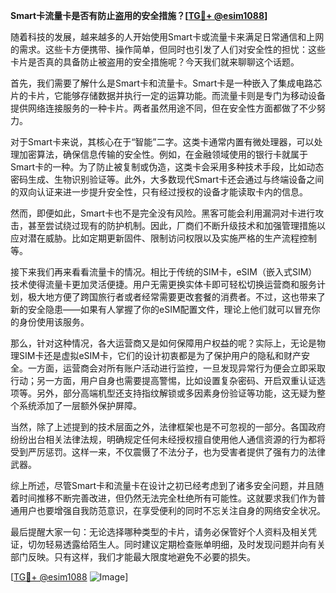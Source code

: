 **Smart卡流量卡是否有防止盗用的安全措施？[[TG💪+ @esim1088](https://t.me/s/esim1088)]**

随着科技的发展，越来越多的人开始使用Smart卡或流量卡来满足日常通信和上网的需求。这些卡方便携带、操作简单，但同时也引发了人们对安全性的担忧：这些卡片是否真的具备防止被盗用的安全措施呢？今天我们就来聊聊这个话题。

首先，我们需要了解什么是Smart卡和流量卡。Smart卡是一种嵌入了集成电路芯片的卡片，它能够存储数据并执行一定的运算功能。而流量卡则是专门为移动设备提供网络连接服务的一种卡片。两者虽然用途不同，但在安全性方面都做了不少努力。

对于Smart卡来说，其核心在于“智能”二字。这类卡通常内置有微处理器，可以处理加密算法，确保信息传输的安全性。例如，在金融领域使用的银行卡就属于Smart卡的一种。为了防止被复制或伪造，这类卡会采用多种技术手段，比如动态密码生成、生物识别验证等。此外，大多数现代Smart卡还会通过与终端设备之间的双向认证来进一步提升安全性，只有经过授权的设备才能读取卡内的信息。

然而，即便如此，Smart卡也不是完全没有风险。黑客可能会利用漏洞对卡进行攻击，甚至尝试绕过现有的防护机制。因此，厂商们不断升级技术和加强管理措施以应对潜在威胁。比如定期更新固件、限制访问权限以及实施严格的生产流程控制等。

接下来我们再来看看流量卡的情况。相比于传统的SIM卡，eSIM（嵌入式SIM）技术使得流量卡更加灵活便捷。用户无需更换实体卡即可轻松切换运营商和服务计划，极大地方便了跨国旅行者或者经常需要更改套餐的消费者。不过，这也带来了新的安全隐患——如果有人掌握了你的eSIM配置文件，理论上他们就可以冒充你的身份使用该服务。

那么，针对这种情况，各大运营商又是如何保障用户权益的呢？实际上，无论是物理SIM卡还是虚拟eSIM卡，它们的设计初衷都是为了保护用户的隐私和财产安全。一方面，运营商会对所有账户活动进行监控，一旦发现异常行为便会立即采取行动；另一方面，用户自身也需要提高警惕，比如设置复杂密码、开启双重认证选项等。另外，部分高端机型还支持指纹解锁或多因素身份验证等功能，这无疑为整个系统添加了一层额外保护屏障。

当然，除了上述提到的技术层面之外，法律框架也是不可忽视的一部分。各国政府纷纷出台相关法律法规，明确规定任何未经授权擅自使用他人通信资源的行为都将受到严厉惩罚。这样一来，不仅震慑了不法分子，也为受害者提供了强有力的法律武器。

综上所述，尽管Smart卡和流量卡在设计之初已经考虑到了诸多安全问题，并且随着时间推移不断完善改进，但仍然无法完全杜绝所有可能性。这就要求我们作为普通用户也要增强自我防范意识，在享受便利的同时不忘关注自身的网络安全状况。

最后提醒大家一句：无论选择哪种类型的卡片，请务必保管好个人资料及相关凭证，切勿轻易透露给陌生人。同时建议定期检查账单明细，及时发现问题并向有关部门反映。只有这样，我们才能最大限度地避免不必要的损失。

[[TG💪+ @esim1088](https://t.me/s/esim1088) ![Image](https://i.postimg.cc/4NQfJmqS/Snipaste-2025-05-13-00-14-12.png)]